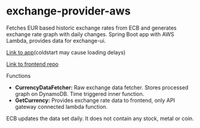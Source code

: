 # exchange-provider-aws

Fetches EUR based historic exchange rates from ECB and generates exchange rate graph with daily changes. Spring Boot app with AWS Lambda, provides data for exchange-ui. 

[Link to app](https://www.exchange-ui.com/)(coldstart may cause loading delays)

[Link to frontend repo](https://github.com/hsynercn/exchange-ui)


Functions

- **CurrencyDataFetcher:** Raw exchange data fetcher. Stores processed graph on DynamoDB. Time triggered inner function.
- **GetCurrency:** Provides exchange rate data to frontend, only API gateway connected lambda function.

ECB updates the data set daily. It does not contain any stock, metal or coin.
